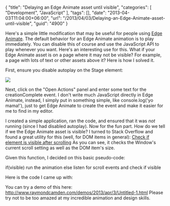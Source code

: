 {
	"title": "Delaying an Edge Animate asset until visible",
	"categories": [
		"Development",
		"JavaScript"
	],
	"tags": [],
	"date": "2013-04-03T11:04:00+06:00",
	"url": "/2013/04/03/Delaying-an-Edge-Animate-asset-until-visible",
	"guid": "4900"
}

Here's a simple little modification that may be useful for people using <a href="http://html.adobe.com/edge/animate/">Edge Animate</a>. The default behavior for an Edge Animate animation is to play immediately. You can disable this of course and use the JavaScript API to play whenever you want. Here's an interesting use for this. What if your Edge Animate asset is on a page where it may not be visible? For example, a page with lots of text or other assets above it? Here is how I solved it.
<!--more-->
First, ensure you disable autoplay on the Stage element:

<img src="http://static.raymondcamden.com/images/Screen Shot 2013-04-03 at 9.13.16 AM.png" />

Next, click on the "Open Actions" panel and enter some text for the creationComplete event. I don't write much JavaScript directly in Edge Animate, instead, I simply put in something simple, like console.log('yo mama!'), just to get Edge Animate to create the event and make it easier for me to find in my editor. 

I created a simple application, ran the code, and ensured that it was <i>not</i> running (since I had disabled autoplay). Now for the fun part. How do we tell if we the Edge Animate asset is visible? I turned to Stack Overflow and found a great utility for this (well, for DOM items in general): <a href="http://stackoverflow.com/a/488073/52160">Check if element is visible after scrolling</a> As you can see, it checks the Window's current scroll setting as well as the DOM item's size. 

Given this function, I decided on this basic pseudo-code:

if(visible) run the animation
else listen for scroll events and check if visible

Here is the code I came up with:

<script src="https://gist.github.com/cfjedimaster/5301623.js"></script>

You can try a demo of this here: <a href="http://www.raymondcamden.com/demos/2013/apr/3/Untitled-1.html">http://www.raymondcamden.com/demos/2013/apr/3/Untitled-1.html</a> Please try not to be too amazed at my incredible animation and design skills.